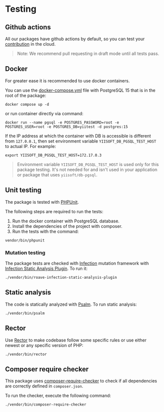 # Testing

## Github actions

All our packages have github actions by default, so you can test your [contribution](https://github.com/yiisoft/db-pgsql/blob/master/.github/CONTRIBUTING.md) in the cloud.

> Note: We recommend pull requesting in draft mode until all tests pass.

## Docker

For greater ease it is recommended to use docker containers. 

You can use the [docker-compose.yml](https://docs.docker.com/compose/compose-file/) file with PostgreSQL 15 
that is in the root of the package:

```shell
docker compose up -d
```

or run container directly via command:

```shell
docker run --name pgsql -e POSTGRES_PASSWORD=root -e POSTGRES_USER=root -e POSTGRES_DB=yiitest -d postgres:15
```

If the IP address at which the container with DB is accessible is different from `127.0.0.1`, then set environment variable
`YIISOFT_DB_PGSQL_TEST_HOST` to actual IP. For example:

```shell
export YIISOFT_DB_PGSQL_TEST_HOST=172.17.0.3
````

> Environment variable `YIISOFT_DB_PGSQL_TEST_HOST` is used only for this package testing. It's not needed for and isn't used in
> your application or package that uses `yiisoft/db-pgsql`.

## Unit testing

The package is tested with [PHPUnit](https://phpunit.de/).

The following steps are required to run the tests:

1. Run the docker container with PostgreSQL database.
2. Install the dependencies of the project with composer.
3. Run the tests with the command:

```shell
vendor/bin/phpunit
```

### Mutation testing

The package tests are checked with [Infection](https://infection.github.io/) mutation framework with
[Infection Static Analysis Plugin](https://github.com/Roave/infection-static-analysis-plugin). To run it:

```shell
./vendor/bin/roave-infection-static-analysis-plugin
```

## Static analysis

The code is statically analyzed with [Psalm](https://psalm.dev/). To run static analysis:

```shell
./vendor/bin/psalm
```

## Rector

Use [Rector](https://github.com/rectorphp/rector) to make codebase follow some specific rules or 
use either newest or any specific version of PHP: 

```shell
./vendor/bin/rector
```

## Composer require checker

This package uses [composer-require-checker](https://github.com/maglnet/ComposerRequireChecker) to check if all dependencies are correctly defined in `composer.json`.

To run the checker, execute the following command:

```shell
./vendor/bin/composer-require-checker
```
